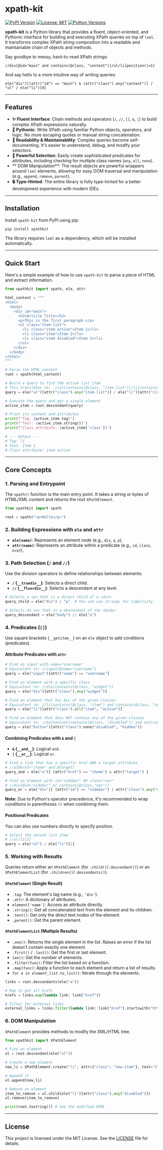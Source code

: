 # xpath-kit

[![PyPI Version](https://img.shields.io/pypi/v/xpath-kit.svg)](https://pypi.org/project/xpath-kit/)
[![License: MIT](https://img.shields.io/badge/License-MIT-yellow.svg)](https://opensource.org/licenses/MIT)
[![Python Versions](https://img.shields.io/pypi/pyversions/xpath-kit.svg)](https://pypi.org/project/xpath-kit/)

**xpath-kit** is a Python library that provides a fluent, object-oriented, and Pythonic interface for building and executing XPath queries on top of `lxml`. It transforms complex XPath string composition into a readable and maintainable chain of objects and methods.

Say goodbye to messy, hard-to-read XPath strings:

`//div[@id="main" and contains(@class, "content")]/ul/li[position()=1]`

And say hello to a more intuitive way of writing queries:

`ele("div")[(attr("id") == "main") & (attr("class").any("content")] / "ul" / ele("li")[0]`

---

## Features

-   **✨ Fluent Interface**: Chain methods and operators (`/`, `//`, `[]`, `&`, `|`) to build complex XPath expressions naturally.
-   **🐍 Pythonic**: Write XPath using familiar Python objects, operators, and logic. No more escaping quotes or manual string concatenation.
-   **📖 Readability & Maintainability**: Complex queries become self-documenting. It's easier to understand, debug, and modify your selectors.
-   **💪 Powerful Selection**: Easily create sophisticated predicates for attributes, including checking for multiple class names (`any`, `all`, `none`).
-   ** DOM Manipulation**: The result objects are powerful wrappers around `lxml` elements, allowing for easy DOM traversal and manipulation (e.g., `append`, `remove`, `parent`).
-   **🔒 Type-Hinted**: The entire library is fully type-hinted for a better development experience with modern IDEs.

---

## Installation

Install `xpath-kit` from PyPI using pip:

```bash
pip install xpathkit
```

The library requires `lxml` as a dependency, which will be installed automatically.

---

## Quick Start

Here's a simple example of how to use `xpath-kit` to parse a piece of HTML and extract information.

```python
from xpathkit import xpath, ele, attr

html_content = """
<html>
  <body>
    <div id="main">
      <h2>Article Title</h2>
      <p>This is the first paragraph.</p>
      <ul class="item-list">
        <li class="item active">Item 1</li>
        <li class="item">Item 2</li>
        <li class="item disabled">Item 3</li>
      </ul>
    </div>
  </body>
</html>
"""

# Parse the HTML content
root = xpath(html_content)

# Build a query to find the active list item
# This translates to: .//ul[contains(@class, "item-list")]/li[contains(@class, "active")]
query = ele("ul")[attr("class").any("item-list")] / ele("li")[attr("class").any("active")]

# Execute the query and get a single element
active_item = root.descendant(query)

# Print its content and attributes
print(f"Tag: {active_item.tag}")
print(f"Text: {active_item.string()}")
print(f"Class attribute: {active_item['class']}")

# --- Output ---
# Tag: li
# Text: Item 1
# Class attribute: item active
```

---

## Core Concepts

### 1. Parsing and Entrypoint

The `xpath()` function is the main entry point. It takes a string or bytes of HTML/XML content and returns the root `XPathElement`.

```python
from xpathkit import xpath

root = xpath("<p>Hello</p>")
```

### 2. Building Expressions with `ele` and `attr`

-   **`ele(name)`**: Represents an element node (e.g., `div`, `a`, `p`).
-   **`attr(name)`**: Represents an attribute within a predicate (e.g., `id`, `class`, `href`).

### 3. Path Selection (`/` and `//`)

Use the division operators to define relationships between elements.

-   **`/` (`__truediv__`)**: Selects a direct child.
-   **`//` (`__floordiv__`)**: Selects a descendant at any level.

```python
# Selects a <p> that is a direct child of a <div>
query_child = ele("div") / "p"  # You can use strings for simplicity

# Selects an <a> that is a descendant of the <body>
query_descendant = ele("body") // ele("a")
```

### 4. Predicates (`[]`)

Use square brackets (`__getitem__`) on an `ele` object to add conditions (predicates).

#### Attribute Predicates with `attr`

```python
# Find an input with name="username"
# Equivalent to: //input[@name="username"]
query = ele("input")[attr("name") == "username"]

# Find an element with a specific class
# Equivalent to: //div[contains(@class, "widget")]
query = ele("div")[attr("class").any("widget")]

# Find an element that has ALL of the given classes
# Equivalent to: //li[contains(@class, "item") and contains(@class, "active")]
query = ele("li")[attr("class").all("item", "active")]

# Find an element that does NOT contain any of the given classes
# Equivalent to: //button[not(contains(@class, "disabled")) and not(contains(@class, "hidden"))]
query = ele("button")[attr("class").none("disabled", "hidden")]
```

#### Combining Predicates with `&` and `|`

-   **`&` (`__and__`)**: Logical `and`.
-   **`|` (`__or__`)**: Logical `or`.

```python
# Find a link that has a specific href AND a target attribute
# //a[@href="/home" and @target]
query_and = ele("a")[ (attr("href") == "/home") & attr("target") ]

# Find an element with id="sidebar" OR class="nav"
# //div[@id="sidebar" or contains(@class,"nav")]
query_or = ele("div")[ (attr("id") == "sidebar") | attr("class").any("nav") ]
```
**Note:** Due to Python's operator precedence, it's recommended to wrap conditions in parentheses `()` when combining them.

#### Positional Predicates

You can also use numbers directly to specify position.

```python
# Select the second list item
# //ul/li[2]
query = ele("ul") / ele("li")[2]
```

### 5. Working with Results

Queries return either an `XPathElement` (for `.child()`/`.descendant()`) or an `XPathElementList` (for `.children()`/`.descendants()`).

#### `XPathElement` (Single Result)

-   `.tag`: The element's tag name (e.g., `'div'`).
-   `.attr`: A dictionary of attributes.
-   `element['name']`: Access an attribute directly.
-   `.string()`: Get all concatenated text from the element and its children.
-   `.text()`: Get only the direct text nodes of the element.
-   `.parent()`: Get the parent element.

#### `XPathElementList` (Multiple Results)

-   `.one()`: Returns the single element in the list. Raises an error if the list doesn't contain exactly one element.
-   `.first()` / `.last()`: Get the first or last element.
-   `len()`: Get the number of elements.
-   `.filter(func)`: Filter the list based on a function.
-   `.map(func)`: Apply a function to each element and return a list of results.
-   `for e in element_list.to_list()`: Iterate through the elements.

```python
links = root.descendants(ele("a"))

# Map to get all hrefs
hrefs = links.map(lambda link: link["href"])

# Filter for external links
external_links = links.filter(lambda link: link["href"].startswith("http"))
```

### 6. DOM Manipulation

`XPathElement` provides methods to modify the XML/HTML tree.

```python
from xpathkit import XPathElement

# Find an element
ul = root.descendant(ele("ul"))

# Create a new element
new_li = XPathElement.create("li", attr={"class": "new-item"}, text="Item 4")

# Append it
ul.append(new_li)

# Remove an element
item_to_remove = ul.child(ele("li")[attr("class").any("disabled")])
ul.remove(item_to_remove)

print(root.tostring()) # See the modified HTML
```

---

## License

This project is licensed under the MIT License. See the [LICENSE](LICENSE) file for details.